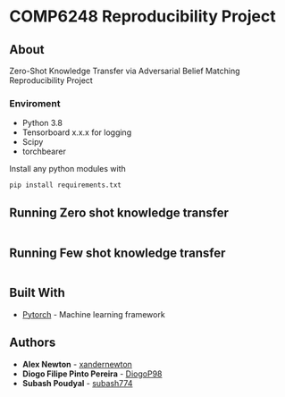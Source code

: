 # COMP6248 Reproducibility Project

## About

Zero-Shot Knowledge Transfer via Adversarial Belief Matching Reproducibility Project

### Enviroment

- Python 3.8
- Tensorboard x.x.x for logging
- Scipy
- torchbearer

Install any python modules with

```
pip install requirements.txt
```

## Running Zero shot knowledge transfer

```
```

## Running Few shot knowledge transfer

```
```


## Built With

* [Pytorch](https://pytorch.org/) - Machine learning framework 

## Authors

* **Alex Newton** - [xandernewton](https://github.com/xandernewton)
* **Diogo Filipe Pinto Pereira** - [DiogoP98](https://github.com/DiogoP98)
* **Subash Poudyal** - [subash774](https://github.com/subash774)


